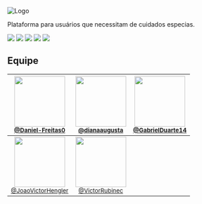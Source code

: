 ![Logo](https://raw.githubusercontent.com/PI-Grupo-8/.github/main/LogoGit.png)


Plataforma para usuários que necessitam de cuidados especias.

<div>
<img src="https://img.shields.io/badge/HTML5-E34F26?style=for-the-badge&logo=html5&logoColor=white" target="_blank">
<img src="https://img.shields.io/badge/CSS3-1572B6?style=for-the-badge&logo=css3&logoColor=white">
<img src="https://img.shields.io/badge/JavaScript-323330?style=for-the-badge&logo=javascript&logoColor=F7DF1E" target="_blank">
<img src="https://img.shields.io/badge/Java-ED8B00?style=for-the-badge&logo=java&logoColor=white">
<img src="https://img.shields.io/badge/Spring-6DB33F?style=for-the-badge&logo=spring&logoColor=white">
</div>

## Equipe

| [<img src="https://avatars.githubusercontent.com/nogueiraz" width="115"><br><small>@Daniel-Freitas0</small>](https://github.com/nogueiraz) | [<img src="https://avatars.githubusercontent.com/Gui-Coimbra" width="115"><br><small>@dianaaugusta</small>](https://github.com/Gui-Coimbra) | [<img src="https://avatars.githubusercontent.com/IgorRegali" width="115"><br><small>@GabrielDuarte14</small>](https://github.com/IgorRegali) 
| :---: | :---: | :---: |
| [<img src="https://avatars.githubusercontent.com/MBCaus" width="115"><br><small>@JoaoVictorHengler</small>](https://github.com/MBCaus) | [<img src="https://avatars.githubusercontent.com/RicardoTeixeira2004" width="115"><br><small>@VictorRubinec</small>](https://github.com/RicardoTeixeira2004)
